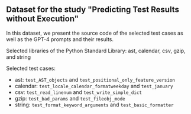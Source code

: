 ## Dataset for the study "Predicting Test Results without Execution"

In this dataset, we present the source code of the selected test cases as well as the GPT-4 prompts and their results.

Selected libraries of the Python Standard Library: ast, calendar, csv, gzip, and string

Selected test cases:

- ast: `test_AST_objects` and `test_positional_only_feature_version`
- calendar: `test_locale_calendar_formatweekday` and `test_january`
- csv: `test_read_linenum` and `test_write_simple_dict`
- gzip: `test_bad_params` and `test_fileobj_mode`
- string: `test_format_keyword_arguments` and `test_basic_formatter`

